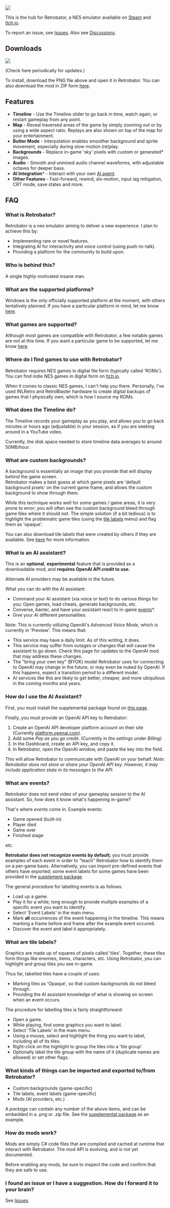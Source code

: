 
![](smallCapsule.png)

This is the hub for Retrobator, a NES emulator available on [Steam](https://store.steampowered.com/app/3282220/Retrobator/) and [Itch.io](https://arrectis.itch.io/retrobator).

To report an issue, see [Issues](https://github.com/arrectis/retrobator-home/issues).
Also see [Discussions](https://github.com/arrectis/retrobator-home/discussions).

## Downloads ##
![](Supplemental%20Package.png)

(Check here periodically for updates.)

To install, download the PNG file above and open it in Retrobator.
You can also download the mod in ZIP form [here](https://github.com/arrectis/retrobator-home/raw/refs/heads/main/Supplemental%20Package.zip).

## Features ##

- **Timeline** - Use the Timeline slider to go back in time, watch again, or restart gameplay from any point.
- **Map** - Reveal traversed areas of the game by simply zooming out or by using a wide aspect ratio.  Replays are also shown on top of the map for your entertainment.
- **Butter Mode** - Interpolation enables smoother background and sprite movement, especially during slow-motion (re)play.
- **Backgrounds** - Replace in-game 'sky' pixels with custom or generated* images.
- **Audio** - Smooth and unmixed audio channel waveforms, with adjustable octaves for deeper bass.
- **AI Integration*** - Interact with your own [AI agent](#what-is-an-ai-assistant).
- **Other Features** - Fast-forward, rewind, slo-motion, input lag mitigation, CRT mode, save states and more.

## FAQ ##

### What is Retrobator? ###
Retrobator is a nes emulator aiming to deliver a new experience.
I plan to achieve this by:
- Implementing rare or novel features.
- Integrating AI for interactivity and voice control (using push-to-talk).
- Providing a platform for the community to build upon.

### Who is behind this? ###
A single highly-motivated insane man.

### What are the supported platforms? ###
Windows is the only officially supported platform at the moment, with others tentatively planned.  If you have a particular platform in mind, let me know [here](https://github.com/arrectis/retrobator-home/issues).

### What games are supported? ###
Although most games are compatible with Retrobator, a few notable games are not at this time.  If you want a particular game to be supported, let me know [here](https://github.com/arrectis/retrobator-home/issues).

### Where do I find games to use with Retrobator? ###
Retrobator requires NES games in digital file form (typically called 'ROMs'). You can find indie NES games in digital form on [Itch.io](www.itch.io). 

When it comes to classic NES games, I can't help you there. Personally, I've used INLRetro and RetroBlaster hardware to create digital backups of games that I physically own, which is how I source my ROMs.

### What does the Timeline do? ###
The Timeline records your gameplay as you play, and allows you to go back minutes or hours ago (adjustable) in your session, as if you are seeking around in a YouTube video.

Currently, the disk space needed to store timeline data averages to around 50MB/hour.

### What are custom backgrounds? ###
A background is essentially an image that you provide that will display behind the game screen.  
Retrobator makes a best guess at which game pixels are 'default background pixels' on the current game frame, and allows the custom background to show through them.

While this technique works well for some games / game areas, it is very prone to error; you will often see the custom background bleed through game tiles where it should not.
The simple solution (if a bit tedious) is to highlight the problematic game tiles (using the [tile labels](#what-are-tile-labels) menu) and flag them as 'opaque'.

You can also download tile labels that were created by others if they are available. See [here](#what-kinds-of-things-can-be-imported-and-exported-tofrom-retrobator) for more information.

### What is an AI assistant? ###
This is an __optional__, __experimental__ feature that is provided as a downloadable mod, and __requires OpenAI API credit to use.__

Alternate AI providers may be available in the future.

What you can do with the AI assistant:
- Command your AI assistant (via voice or text) to do various things for you: Open games, load cheats, generate backgrounds, etc. 
- Converse, banter, and have your assistant react to in-game [events](#what-are-events)*.
- Give your AI different personalities.

Note: This is currently utilizing OpenAI's _Advanced Voice Mode_, which is currently in 'Preview'.  This means that:
- This service may have a daily limit. As of this writing, it does.
- This service may suffer from outages or changes that will cause the assistant to go down. Check this page for updates to the OpenAI mod that may address these changes.
- The "bring your own key" (BYOK) model Retrobator uses for connecting to OpenAI may change in the future, or may even be nuked by OpenAI. If this happens, expect a transition period to a different model.
- AI services like this are likely to get better, cheaper, and more ubiquitous in the coming months and years. 

### How do I use the AI Assistant? ###
First, you must install the supplemental package found on [this page](#downloads).

Finally, you must provide an OpenAI API key to Retrobator:
1. Create an OpenAI API developer platform account on their site (Currently [platform.openai.com](https://platform.openai.com)). 
2. Add some _Pay as you go_ credit. (Currently in the settings under _Billing_)
3. In the Dashboard, create an API key, and copy it.
4. In Retrobator, open the OpenAI window, and paste the key into the field.

This will allow Retrobator to communicate with OpenAI on your behalf. 
_Note: Retrobator does not store or share your OpenAI API key. However, it may include application state in its messages to the API._

### What are events? ###
Retrobator does not send video of your gameplay session to the AI assistant.  So, how does it know what's happening in-game? 

That's where _events_ come in. Example events:
- Game opened (built-in)
- Player died
- Game over
- Finished stage

etc.

__Retrobator does not recognize events by default;__ you must provide examples of each event in order to "teach" Retrobator how to identify them on a per-game basis. Alternatively, you can import pre-defined events that others have exported; some event labels for some games have been provided in the [supplement package](#downloads).

The general procedure for labelling events is as follows:
- Load up a game.
- Play it for a while; long enough to provide multiple examples of a specific event you want to identify.
- Select 'Event Labels' in the main menu.
- Mark __all__ occurrences of the event happening in the timeline.
  This means marking a frame before and frame after the example event occured.
- Discover the event and label it appropriately.

### What are tile labels? ###
Graphics are made up of squares of pixels called 'tiles'.  Together, these tiles form things like enemies, items, characters, etc.
Using Retrobator, you can highlight and group tiles you see in-game.

Thus far, tabelled tiles have a couple of uses:
- Marking tiles as 'Opaque', so that custom backgrounds do not bleed through.
- Providing the AI assistant knowledge of what is showing on screen when an event occurs.

The procedure for labelling tiles is fairly straightforward:
- Open a game.
- While playing, find some graphics you want to label.
- Select 'Tile Labels' in the main menu.
- Using a mouse, select and highlight the thing you want to label, including all of its tiles.
- Right-click on the highlight to group the tiles into a 'tile group'.
- Optionally label the tile group with the name of it (duplicate names are allowed) or set other flags.

### What kinds of things can be imported and exported to/from Retrobator? ###
- Custom backgrounds (game-specific)
- Tile labels, event labels (game-specific)
- Mods (AI providers, etc.)

A _package_ can contain any number of the above items, and can be embedded in a .png or .zip file.  See the [supplemental package](#downloads) as an example.

### How do mods work? ###
Mods are simply C# code files that are compiled and cached at runtime that interact with Retrobator.
The mod API is evolving, and is not yet documented.

Before enabling any mods, be sure to inspect the code and confirm that they are safe to use.

### I found an issue or I have a suggestion. How do I forward it to your brain? ###
See [Issues](https://github.com/arrectis/retrobator-home/issues).
